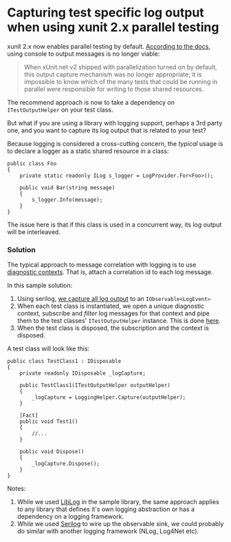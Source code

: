 # Capturing test specific log output when using xunit 2.x parallel testing

xunit 2.x now enables parallel testing by default. [According to the docs](https://xunit.github.io/docs/capturing-output.html), using console to output messages is no longer viable:

> When xUnit.net v2 shipped with parallelization turned on by default, this output capture mechanism was no longer appropriate; it is impossible to know which of the many tests that could be running in parallel were responsible for writing to those shared resources. 

The recommend approach is now to take a dependency on `ITestOutputHelper` on your test class.

But what if you are using a library with logging support, perhaps a 3rd party one, and you want to capture its log output that is related to your test?

Because logging is considered a cross-cutting concern, the _typical_ usage is to declare a logger as a static shared resource in a class:

    public class Foo
    {
        private static readonly ILog s_logger = LogProvider.For<Foo>();

        public void Bar(string message)
        {
            s_logger.Info(message);
        }
    }

The issue here is that if this class is used in a concurrent way, its log output will be interleaved.

### Solution

The typical approach to message correlation with logging is to use [diagnostic contexts](https://logging.apache.org/log4j/1.2/apidocs/org/apache/log4j/NDC.html). That is, attach a correlation id to each log message.

In this sample solution:

 1. Using serilog, [we capture all log output](https://github.com/damianh/CapturingLogOutputWithXunit2AndParallelTests/blob/master/src/Lib.Tests/LoggingHelper.cs#L22-L26) to an `IObservable<LogEvent>` 
 2. When each test class is instantiated, we open a unique diagnostic context, subscribe and _filter_ log messages for that context and pipe them to the test classes' `ITestOutputHelper` instance. This is done [here](https://github.com/damianh/CapturingLogOutputWithXunit2AndParallelTests/blob/master/src/Lib.Tests/LoggingHelper.cs#L31-L45). 
 3. When the test class is disposed, the subscription and the context is disposed.
 
A test class will look like this:

    public class TestClass1 : IDisposable
    {
        private readonly IDisposable _logCapture;

        public TestClass1(ITestOutputHelper outputHelper)
        {
            _logCapture = LoggingHelper.Capture(outputHelper);
        }

        [Fact]
        public void Test1()
        {
        	//...
        }

        public void Dispose()
        {
            _logCapture.Dispose();
        }
    }

Notes:
 1. While we used [LibLog](https://github.com/damianh/LibLog) in the sample library, the same approach applies to any library that defines it's own logging abstraction or has a dependency on a logging framework.
 2. While we used [Serilog](http://serilog.net) to wire up the observable sink, we could probably do similar with another logging framework (NLog, Log4Net etc).
